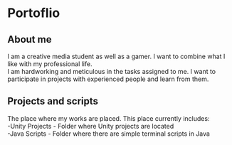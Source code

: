 # Portoflio

## About me
I am a creative media student as well as a gamer. I want to combine what I like with my professional life.<br/>
I am hardworking and meticulous in the tasks assigned to me. I want to participate in projects with experienced people and learn from them.<br/>
## Projects and scripts
The place where my works are placed. This place currently includes:  <br /> 
-Unity Projects - Folder where Unity projects are located <br /> 
-Java Scripts - Folder where there are simple terminal scripts in Java <br />

